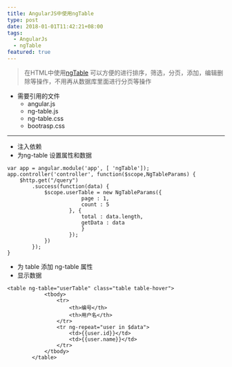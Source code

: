 ```yaml
---
title: AngularJS中使用ngTable
type: post
date: 2018-01-01T11:42:21+08:00
tags:
  - AngularJs
  - ngTable
featured: true
---
```


> 在HTML中使用[ngTable](http://ng-table.com/) 可以方便的进行排序，筛选，分页，添加，编辑删除等操作，不用再从数据库里面进行分页等操作

- 需要引用的文件
  - angular.js
  - ng-table.js
  - ng-table.css
  - bootrasp.css

---

- 注入依赖
- 为ng-table 设置属性和数据

```
var app = angular.module('app', [ 'ngTable']);
app.controller('controller', function($scope,NgTableParams) {
    $http.get("/query")
        .success(function(data) {
            $scope.userTable = new NgTableParams({
                        page : 1,
                        count : 5
                    }, {
                        total : data.length,
                        getData : data
                        }
                    });
            })
        });
}
```

- 为 table 添加 ng-table 属性
- 显示数据

```
<table ng-table="userTable" class="table table-hover">
            <tbody>
                <tr>
                    <th>编号</th>
                    <th>用户名</th>
                </tr>
                <tr ng-repeat="user in $data">
                    <td>{{user.id}}</td>
                    <td>{{user.name}}</td>
                </tr>
            </tbody>
        </table>
```
